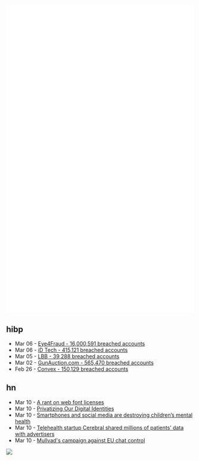 ![Metrics](https://raw.githubusercontent.com/phixion/phixion/master/metrics.svg)

## hibp

<!--
for https://github.com/phixion/phixion/blob/main/.github/workflows/feeds.yml
-->
<!--START_SECTION:haveibeenpwnd-->
- Mar 06 - [Eye4Fraud - 16,000,591 breached accounts](https://haveibeenpwned.com/PwnedWebsites#Eye4Fraud)
- Mar 06 - [iD Tech - 415,121 breached accounts](https://haveibeenpwned.com/PwnedWebsites#iDTech)
- Mar 05 - [LBB - 39,288 breached accounts](https://haveibeenpwned.com/PwnedWebsites#LBB)
- Mar 02 - [GunAuction.com - 565,470 breached accounts](https://haveibeenpwned.com/PwnedWebsites#GunAuction)
- Feb 26 - [Convex - 150,129 breached accounts](https://haveibeenpwned.com/PwnedWebsites#Convex)
<!--END_SECTION:haveibeenpwnd-->

## hn

<!--
for https://github.com/phixion/phixion/blob/main/.github/workflows/feeds.yml
-->
<!--START_SECTION:hn-->
- Mar 10 - [A rant on web font licenses](https://manuelmoreale.com/a-rant-on-web-font-licenses)
- Mar 10 - [Privatizing Our Digital Identities](https://notes.volution.ro/v1/2023/03/remarks/6d51f70e/)
- Mar 10 - [Smartphones and social media are destroying children’s mental health](https://www.ft.com/content/0e2f6f8e-bb03-4fa7-8864-f48f576167d2)
- Mar 10 - [Telehealth startup Cerebral shared millions of patients’ data with advertisers](https://techcrunch.com/2023/03/10/cerebral-shared-millions-patient-data-advertisers/)
- Mar 10 - [Mullvad&#x27;s campaign against EU chat control](https://mullvad.net/en/chatcontrol/campaign)
<!--END_SECTION:hn-->

<!--
for https://yhype.me
-->
![](https://hit.yhype.me/github/profile?user_id=13013670)

